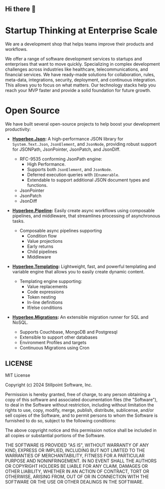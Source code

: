 ## Hi there 👋

# Startup Thinking at Enterprise Scale

We are a development shop that helps teams improve their products and workflows.

We offer a range of software development services to startups and enterprises that want to move quickly. Specializing in complex development challenges 
across industries like healthcare, telecommunications, and financial services. We have ready-made solutions for collaboration, rules, meta-data, 
integrations, security, deployment, and continuous integration. This allows you to focus on what matters. Our technology stacks help you reach your MVP 
faster and provide a solid foundation for future growth.

# Open Source

We have built several open-source projects to help boost your development productivity:

- **[Hyperbee.Json](https://github.com/Stillpoint-Software/hyperbee.json):** A high-performance JSON library for `System.Text.Json`, `JsonElement`, and `JsonNode`, providing robust support for JSONPath, JsonPointer, JsonPatch, and JsonDiff.

  - RFC-9535 conforming JsonPath engine:
    - High Performance.
    - Supports both `JsonElement`, and `JsonNode`.
    - Deferred execution queries with `IEnumerable`.
    - Extendable to support additional JSON document types and functions.
  - JsonPointer
  - JsonPatch
  - JsonDiff
      
- **[Hyperbee.Pipeline](https://github.com/Stillpoint-Software/hyperbee.pipeline):** Easily create async workflows using composable pipelines, and middleware, that streamlines processing of asynchronous tasks.

   -  Composable async pipelines supporting
      - Condition flow
      - Value projections
      - Early returns
      - Child pipelines
      - Middleware

- **[Hyperbee.Templating](https://github.com/Stillpoint-Software/hyperbee.templating):** Lightweight, fast, and powerful templating and variable engine that allows you to easily create dynamic content.  

  - Templating engine supporting:
    - Value replacements
    - Code expressions
    - Token nesting
    - In-line definitions
    - If/else conditions

- **[Hyperbee.Migrations](https://github.com/Stillpoint-Software/hyperbee.migrations):** An extensible migration runner for SQL and NoSQL.

  - Supports Couchbase, MongoDB and Postgresql
  - Extensible to support other databases
  - Environment Profiles and targets
  - Continuous Migrations using Cron

## LICENSE

MIT License

Copyright (c) 2024 Stillpoint Software, Inc.

Permission is hereby granted, free of charge, to any person obtaining a copy
of this software and associated documentation files (the "Software"), to deal
in the Software without restriction, including without limitation the rights
to use, copy, modify, merge, publish, distribute, sublicense, and/or sell
copies of the Software, and to permit persons to whom the Software is
furnished to do so, subject to the following conditions:

The above copyright notice and this permission notice shall be included in all
copies or substantial portions of the Software.

THE SOFTWARE IS PROVIDED "AS IS", WITHOUT WARRANTY OF ANY KIND, EXPRESS OR
IMPLIED, INCLUDING BUT NOT LIMITED TO THE WARRANTIES OF MERCHANTABILITY,
FITNESS FOR A PARTICULAR PURPOSE AND NONINFRINGEMENT. IN NO EVENT SHALL THE
AUTHORS OR COPYRIGHT HOLDERS BE LIABLE FOR ANY CLAIM, DAMAGES OR OTHER
LIABILITY, WHETHER IN AN ACTION OF CONTRACT, TORT OR OTHERWISE, ARISING FROM,
OUT OF OR IN CONNECTION WITH THE SOFTWARE OR THE USE OR OTHER DEALINGS IN THE
SOFTWARE.

